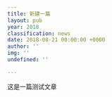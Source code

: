 ```yaml
---
title: 新建一篇
layout: pub
year: 2018
classification: news
date: 2018-08-21 00:00:00 +0000
author: ''
img: ''
undefined: ''

---
```

这是一篇测试文章